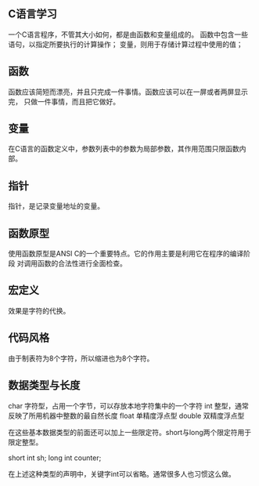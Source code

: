 ## C语言学习
一个C语言程序，不管其大小如何，都是由函数和变量组成的。
函数中包含一些语句，以指定所要执行的计算操作；
变量，则用于存储计算过程中使用的值；

## 函数
函数应该简短而漂亮，并且只完成一件事情。函数应该可以在一屏或者两屏显示完，
只做一件事情，而且把它做好。

## 变量
在C语言的函数定义中，参数列表中的参数为局部参数，其作用范围只限函数内部。

## 指针
指针，是记录变量地址的变量。

## 函数原型
使用函数原型是ANSI C的一个重要特点。它的作用主要是利用它在程序的编译阶段
对调用函数的合法性进行全面检查。

## 宏定义
效果是字符的代换。

## 代码风格
由于制表符为8个字符，所以缩进也为8个字符。

## 数据类型与长度
char 字符型，占用一个字节，可以存放本地字符集中的一个字符
int 整型，通常反映了所用机器中整数的最自然长度
float 单精度浮点型
double 双精度浮点型

在这些基本数据类型的前面还可以加上一些限定符。short与long两个限定符用于限定整型。

short int sh;
long int counter;

在上述这种类型的声明中，关键字int可以省略。通常很多人也习惯这么做。

